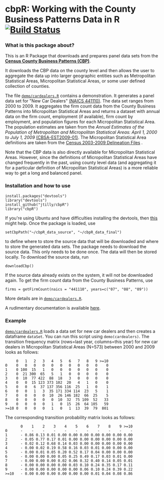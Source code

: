 # cbpR: Working with the County Business Patterns Data in R [![Build Status](https://travis-ci.org/jtilly/cbpR.png)](https://travis-ci.org/jtilly/cbpR)

### What is this package about?

This is an R Package that downloads and prepares panel data sets from the **[Census County Business Patterns (CBP)](http://www.census.gov/econ/cbp/)**.

It downloads the CBP data on the county level and then allows the user to aggregate the data up into larger geographic entities such as Metropolitan Statistical Areas, Micropolitan Statistical Areas, or some user defined collection of counties.

The file [`demo/cardealers.R`](https://github.com/jtilly/cbpR/blob/master/demo/cardealers.R) contains a demonstration. It generates a panel data set for "New Car Dealers" [(NAICS 441110)](http://www.census.gov/cgi-bin/sssd/naics/naicsrch?code=441110&search=2012%20NAICS%20Search). The data set ranges from 2000 to 2009. It aggregates the firm count data from the County Business Patterns into Micropolitan Statistical Areas and returns a dataset with annual data on the firm count, employment (if available), firm count by employment, and population figures for each Micropolitan Statistical Area. The population estimates are taken from the *Annual Estimates of the Population of Metropolitan and Micropolitan Statistical Areas: April 1, 2000 to July 1, 2009* [(CBSA-EST2009-01)](https://www.census.gov/popest/data/metro/totals/2009/). The Micropolitan Statistical Area definitions are taken from the [Census 2003-2009 Delineation Files](https://www.census.gov/population/metro/files/lists/2009/List1.txt) .

Note that the CBP data is also directly available for Micropolitan Statistical Areas. However, since the definitions of Micropolitan Statistical Areas have changed frequently in the past, using county level data (and aggregating it for a particular definition of Micropolitan Statistical Areas) is a more reliable way to get a long and balanced panel.

### Installation and how to use

```
install.packages("devtools")
library("devtools")
install_github("jtilly/cbpR")
library("cbpR")
```

If you're using Ubuntu and have difficulties installing the devtools, then [this](http://stackoverflow.com/questions/20923209/problems-installing-the-devtools-package) might help.
Once the package is loaded, use
```
setCbpPath("~/cbpR_data_source", "~/cbpR_data_final")
```
to define where to store the source data that will be downloaded and where to store the generated data sets.
The package needs to download the source data. This only needs to be done once. The data will then be stored locally. To download the source data, run
```
downloadCbp()
```
If the source data already exists on the system, it will not be downloaded again.
To get the firm count data from the County Business Patterns, use
```
firms = getFirmCount(naics = "441110", years=c("07", "08", "09"))
```
More details are in [`demo/cardealers.R`](https://github.com/jtilly/cbpR/blob/master/demo/cardealers.R).

A rudimentary documentation is available [here](http://jtilly.github.io/cbpR/cbpR.pdf).

### Example
[`demo/cardealers.R`](https://github.com/jtilly/cbpR/blob/master/demo/cardealers.R) loads a data set for new car dealers and then creates a dataframe `dataSet`. You can run this script using `demo(cardealers)`. The transition frequency matrix (rows=last year, columns=this year) for new car dealers in Micropolitan Statistical Areas (N=573) between 2000 and 2009 looks as follows:
```
     0   1   2   3   4   5   6   7   8   9 >=10
0    0   0   0   0   0   0   0   0   0   0    0
1    0 100  15   1   0   0   0   0   0   0    0
2    0  21 300  65   5   1   0   0   0   0    0
3    0  10  77 422  88  18   3   0   0   0    0
4    0   0  15 123 373 102  20   4   1   0    0
5    0   0   6  37 137 356 116  25   1   0    1
6    0   0   1   3  35 171 334 114  23   5    1
7    0   0   0   0  10  26 146 182  66  25    5
8    0   0   0   0   0  10  32  75 109  52   33
9    0   0   0   0   1   0  15  26  64 105   59
>=10 0   0   0   0   1   0   1  13  39  79  801
```
The corresponding transition probability matrix looks as follows:
```
       0    1    2    3    4    5    6    7    8    9 >=10
0      -    -    -    -    -    -    -    -    -    -    -
1      - 0.86 0.13 0.01 0.00 0.00 0.00 0.00 0.00 0.00 0.00
2      - 0.05 0.77 0.17 0.01 0.00 0.00 0.00 0.00 0.00 0.00
3      - 0.02 0.12 0.68 0.14 0.03 0.00 0.00 0.00 0.00 0.00
4      - 0.00 0.02 0.19 0.58 0.16 0.03 0.01 0.00 0.00 0.00
5      - 0.00 0.01 0.05 0.20 0.52 0.17 0.04 0.00 0.00 0.00
6      - 0.00 0.00 0.00 0.05 0.25 0.49 0.17 0.03 0.01 0.00
7      - 0.00 0.00 0.00 0.02 0.06 0.32 0.40 0.14 0.05 0.01
8      - 0.00 0.00 0.00 0.00 0.03 0.10 0.24 0.35 0.17 0.11
9      - 0.00 0.00 0.00 0.00 0.00 0.06 0.10 0.24 0.39 0.22
>=10   - 0.00 0.00 0.00 0.00 0.00 0.00 0.01 0.04 0.08 0.86
```
